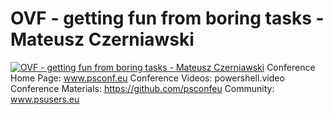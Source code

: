 # OVF - getting fun from boring tasks - Mateusz Czerniawski

[![OVF - getting fun from boring tasks - Mateusz Czerniawski](https://i4.ytimg.com/vi/SoBFCEiIps8/hqdefault.jpg "OVF - getting fun from boring tasks - Mateusz Czerniawski")](https://www.youtube.com/watch?v=SoBFCEiIps8)
Conference Home Page: www.psconf.eu
Conference Videos: powershell.video
Conference Materials: https://github.com/psconfeu
Community: www.psusers.eu


